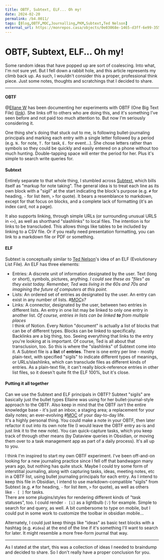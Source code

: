 ```yaml
---
title: OBTF, Subtext, ELF... Oh my!
date: 2024-02-20
permalink: /b4.0011/
tags: [Blog,OBTF,MOC,Journalling,PKM,Subtext,Ted Nelson]
external_url: https://monrepos.casa/objects/0e03068e-1465-d3ff-6e99-355724502149
---
```


# OBTF, Subtext, ELF... Oh my!

Some random ideas that have popped up are sort of coalescing. Into what, I'm not sure yet. But I fell down a rabbit hole, and this article represents my climb back up. As such, I wouldn't consider this a proper, professional think piece. Just some notes, thoughts and scratchings that I decided to share.

---

#### OBTF

  
@[Ellane W](https://pkm.social/users/ellane "Ellane W") has been documenting her experiments with OBTF (One Big Text File) ([link](https://www.blog.plaintextpaperless.com/i/141545358/the-one-big-text-file-experiment-has-begun)). She links off to others who are doing this, and it's something I've seen before and not paid too much attention to. But now I'm seriously considering it.

One thing she's doing that stuck out to me, is following bullet-journaling principals and marking each entry with a single letter followed by a period (e.g. `N.` for note, `T.` for task, `E.` for event...). She chose letters rather than symbols so they could be quickly and easily entered on a phone without too much hunting. Double-tapping space will enter the period for her. Plus it's simple to search write queries for.  

#### Subtext

  
Entirely separate to that whole thing, I stumbled across [Subtext](https://github.com/subconsciousnetwork/subtext), which bills itself as "markup for note taking". The general idea is to treat each line as its own block with a "sigil" at the start indicating the block's purpose (e.g. `#` for heading, `-` for list item, `>` for quote). It bears a resemblance to markdown, except for that focus on blocks, and a complete lack of formatting (it's an index card, not a page).

It also supports linking, through simple URLs (or surrounding unusual URLS in `<>`), as well as shorthand "slashlinks" to local files. The intention is for links to be transcluded. This allows things like tables to be included by linking to a CSV file. Or if you really need presentation formatting, you can link to a markdown file or PDF or something.  

#### ELF

  
Subtext is conceptually similar to [Ted Nelson](http://www.thetednelson.com/)'s idea of an ELF (Evolutionary List File). An ELF has three elements:  
- Entries: A discrete unit of information designated by the user. Text (long or short), symbols, pictures, anything. _I could see these as "files" as they exist today. Remember, Ted was living in the 60s and 70s and imagining the future of computers at this point._  
- Lists: An ordered set of entries as designated by the user. An entry can exist in any number of lists. _#[MOC](/tag/MOC)s?_  
- Links: A connector, designated by the user, between two entries in different lists. An entry in one list may be linked to only one entry in another list. _Of course, entries in lists can be linked **to** from multiple places_  
I think of Notion. Every Notion "document" is actually a list of blocks that can be of different types. Blocks can be linked to specifically.  
Backlinks are a big thing, too. Seeing everything that links to the entry you're looking at is important. Of course, Ted is all about that transclusion, too. So this is where the "slashlinks" of Subtext come into it. A Subtext file is a **list** of **entries**. There is one entry per line - mostly plain-text, with specified "sigils" to indicate different types of meanings, or URLs/slashlinks, which can transclude files as different kinds of entries. As a plain-text file, it can't really block-reference entries in other list files, so it doesn't quite fit the ELF 100%, but it's close.  

#### Putting it all together

  
Can we use the Subtext and ELF principals in OBTF? Subtext "sigils" are basically just the bullet types Ellaine was using for her bullet-journal-style approach to the OBTF. Also keep in mind that the OBTF _isn't_ the entire knowledge base - it's just an inbox; a staging area; a replacement for your daily notes; an ever-evolving #[MOC](/tag/MOC) of your day-to-day life.  
It's a highly personal thing. You could make a note in your OBTF, then later refactor it out into its own note file (I would leave the OBTF entry as-is and just link it to the new note). You can quick-capture tasks, which you keep track of through other means (by Dataview queries in Obsidian, or moving them over to a task management app as part of a daily process). It's all up to you.

I think I'm inspired to start my own OBTF experiment. I've been off-and-on looking for a new journaling practice since I fell off that bandwagon many years ago, but nothing has quite stuck. Maybe I could try some form of interstitial journaling, along with capturing tasks, ideas, meeting notes, etc in a OBTF list, using bullet journaling principals for each entry. As I intend to keep this file in Obsidian, I intend to use markdown-compatible "sigils" from Subtext (e.g. `#` for heading, `-` for list item, `>` for quote), as well as others like `- [ ]` for tasks.  
There are some plugins/styles for rendering different kinds of "task statuses", too. I could render `- [i]` as a lightbulb (💡) for example. Simple to search for and query, as well. A bit cumbersome to type on mobile, but I could put in some work to customize the toolbar in obsidian mobile...

Alternately, I could just keep things like "ideas" as basic text blocks with a hashtag (e.g. `#idea`) at the end of the line if it's something I'll want to search for later. It might resemble a more free-form journal that way.

---

As I stated at the start, this was a collection of ideas I needed to braindump and decided to share. So I don't really have a proper conclusion for you.